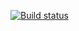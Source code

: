 
[![Build status](https://ci.appveyor.com/api/projects/status/8onr3j0vxd1ftlkj/branch/main?svg=true)](https://ci.appveyor.com/project/ValentinaProz/project2-3-ci-patterns/branch/main)
